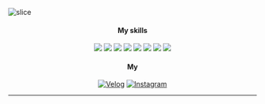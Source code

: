 ![slice](https://capsule-render.vercel.app/api?type=slice&color=bdec96&height=200&text=WELCOME-!&fontColor=ffffff&fontAlign=70&rotate=13&fontAlignY=25&desc=i'm%20Yun%20Young&descAlign=70.&descAlignY=44)

<div align=center>

#### My skills

<a href="https://github.com/olsi10/Language-C.git" target="_blank"><img src="https://img.shields.io/badge/JAVA-75bc63?style=JAVA&logo=java&logoColor=white"/></a> <a href="https://github.com/olsi10/Language-C.git" target="_blank"><img src="https://img.shields.io/badge/C-75bc63?style=C&logo=C&logoColor=white"/></a>
<a href="https://github.com/olsi10/Python.git" target="_blank"><img src="https://img.shields.io/badge/Python-75bc63?style=Python&logo=Python&logoColor=white"/></a> <a href="https://github.com/olsi10/Android_Java.git" target="_blank"><img src="https://img.shields.io/badge/Android-75bc63?style=Android&logo=Android&logoColor=white"/></a>
<a href="https://github.com/olsi10/WSM_2311.git" target="_blank"><img src="https://img.shields.io/badge/HTML5-75bc63?style=HTML5&logo=HTML5&logoColor=white"/></a>
<a href="https://github.com/olsi10/WSM_2311.git" target="_blank"><img src="https://img.shields.io/badge/CSS3-75bc63?style=CSS3&logo=CSS3&logoColor=white"/></a>
<a href="https://github.com/olsi10/WSM_2311.git" target="_blank"><img src="https://img.shields.io/badge/React-75bc63?style=react&logo=react&logoColor=white"/></a>
<a href="https://github.com/olsi10/WSM_2311.git" target="_blank"><img src="https://img.shields.io/badge/Django-75bc63?style=django&logo=django&logoColor=white"/></a>


#### My

[![Velog](https://img.shields.io/badge/log-75bc63?style=flat-square&logo=Velog&logoColor=white)](https://velog.io/@olsi10) [![Instagram](https://img.shields.io/badge/Instagram-75bc63?style=flat-square&logo=Instagram&logoColor=white)](https://www.instagram.com/1._.r_zx1/)

------

